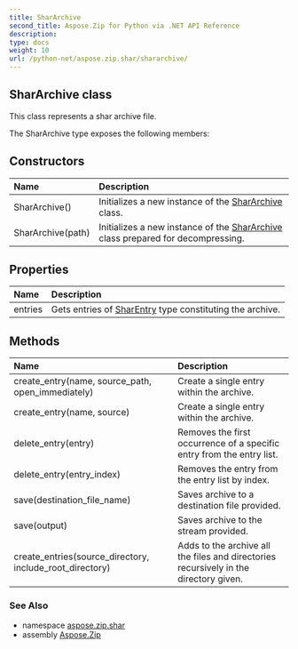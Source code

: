 ```yaml
---
title: SharArchive
second_title: Aspose.Zip for Python via .NET API Reference
description: 
type: docs
weight: 10
url: /python-net/aspose.zip.shar/shararchive/
---
```


## SharArchive class

This class represents a shar archive file.

The SharArchive type exposes the following members:
## Constructors
| Name | Description |
| :- | :- |
|SharArchive()|Initializes a new instance of the [SharArchive](/zip/python-net/aspose.zip.shar/shararchive/) class.|
|SharArchive(path)|Initializes a new instance of the [SharArchive](/zip/python-net/aspose.zip.shar/shararchive/) class prepared for decompressing.|
## Properties
| Name | Description |
| :- | :- |
|entries|Gets entries of [SharEntry](/zip/python-net/aspose.zip.shar/sharentry/) type constituting the archive.|
## Methods
| Name | Description |
| :- | :- |
|create_entry(name, source_path, open_immediately)|Create a single entry within the archive.|
|create_entry(name, source)|Create a single entry within the archive.|
|delete_entry(entry)|Removes the first occurrence of a specific entry from the entry list.|
|delete_entry(entry_index)|Removes the entry from the entry list by index.|
|save(destination_file_name)|Saves archive to a destination file provided.|
|save(output)|Saves archive to the stream provided.|
|create_entries(source_directory, include_root_directory)|Adds to the archive all the files and directories recursively in the directory given.|

### See Also

* namespace [aspose.zip.shar](/zip/python-net/aspose.zip.shar/)
* assembly [Aspose.Zip](/zip/python-net/)

